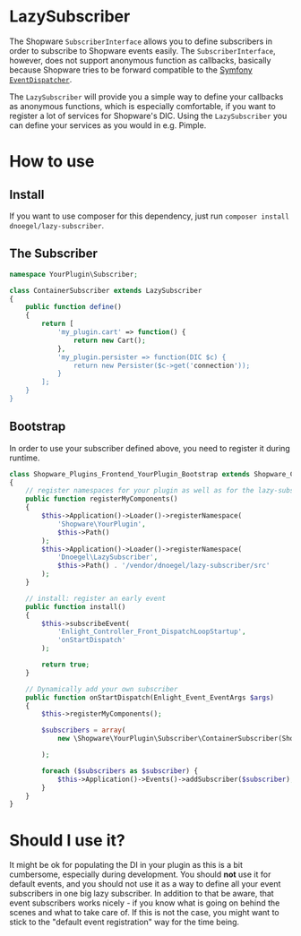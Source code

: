 # LazySubscriber
The Shopware `SubscriberInterface` allows you to define subscribers in order to subscribe to Shopware events easily.
The `SubscriberInterface`, however, does not support anonymous function as callbacks, basically because Shopware tries to
be forward compatible to the [Symfony `EventDispatcher`](https://github.com/symfony/EventDispatcher/blob/master/EventDispatcher.php#L121).

The `LazySubscriber` will provide you a simple way to define your callbacks as anonymous functions, which is especially
comfortable, if you want to register a lot of services for Shopware's DIC. Using the `LazySubscriber` you can define
your services as you would in e.g. Pimple.

# How to use
## Install
If you want to use composer for this dependency, just run `composer install dnoegel/lazy-subscriber`.

## The Subscriber
```php
namespace YourPlugin\Subscriber;

class ContainerSubscriber extends LazySubscriber
{
    public function define()
    {
        return [
            'my_plugin.cart' => function() {
                return new Cart();
            },
            'my_plugin.persister => function(DIC $c) {
                return new Persister($c->get('connection'));
            }
        ];
    }
}
```

## Bootstrap
In order to use your subscriber defined above, you need to register it during runtime.
```php
class Shopware_Plugins_Frontend_YourPlugin_Bootstrap extends Shopware_Components_Plugin_Bootstrap
{
    // register namespaces for your plugin as well as for the lazy-subscriber library
    public function registerMyComponents()
    {
        $this->Application()->Loader()->registerNamespace(
            'Shopware\YourPlugin',
            $this->Path()
        );
        $this->Application()->Loader()->registerNamespace(
            'Dnoegel\LazySubscriber',
            $this->Path() . '/vendor/dnoegel/lazy-subscriber/src'
        );
    }

    // install: register an early event
    public function install()
    {
        $this->subscribeEvent(
            'Enlight_Controller_Front_DispatchLoopStartup',
            'onStartDispatch'
        );

        return true;
    }

    // Dynamically add your own subscriber
    public function onStartDispatch(Enlight_Event_EventArgs $args)
    {
        $this->registerMyComponents();

        $subscribers = array(
            new \Shopware\YourPlugin\Subscriber\ContainerSubscriber(Shopware()->Container())

        );

        foreach ($subscribers as $subscriber) {
            $this->Application()->Events()->addSubscriber($subscriber);
        }
    }
}
```

# Should I use it?
It might be ok for populating the DI in your plugin as this is a bit cumbersome, especially during development.
You should **not** use it for default events, and you should not use it as a way to define all your event subscribers
in one big lazy subscriber.
In addition to that be aware, that event subscribers works nicely - if you know what is going on behind the scenes and what
to take care of. If this is not the case, you might want to stick to the "default event registration" way for the time being.
